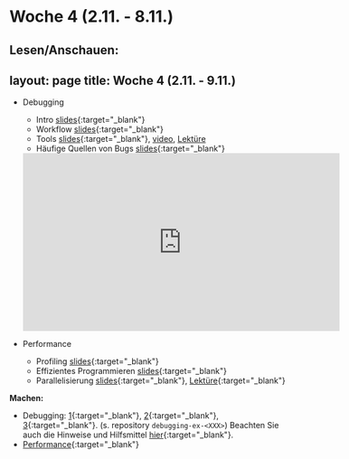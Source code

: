 #  Woche 4 (2.11. - 8.11.)

**Lesen/Anschauen:**
---
layout: page
title: Woche 4 (2.11. - 9.11.)
---


- Debugging
  - Intro [slides](slides/debugging-intro.html){:target="_blank"}
  - Workflow [slides](slides/debugging-process.html){:target="_blank"}
  - Tools [slides](slides/debugging-tools.html){:target="_blank"}, [video](), [Lektüre](ex/debug-reading-ex.html)
  - Häufige Quellen von Bugs [slides](slides/debugging-frequentmistakes.html){:target="_blank"}
  <iframe width="560" height="315" src="https://www.youtube-nocookie.com/embed/undefined" frameborder="0" allow="accelerometer; autoplay; encrypted-media; gyroscope; picture-in-picture" allowfullscreen></iframe>
   
- Performance 
  - Profiling [slides](slides/performance-profiling.html){:target="_blank"}
  - Effizientes Programmieren [slides](slides/performance-programming.html){:target="_blank"}
  - Parallelisierung [slides](slides/performance-parallel.html){:target="_blank"}, [Lektüre](ex/parallel-reading-ex.html){:target="_blank"}
  
**Machen:**

- Debugging: [1](ex/debug-matcharg-ex.html){:target="_blank"}, [2](ex/debug-rainbowbug-ex.html){:target="_blank"}, [3](ex/debug-rainbowbug-ex.html){:target="_blank"}.  (s. repository `debugging-ex-<XXX>`)
Beachten Sie auch die Hinweise und Hilfsmittel [hier](ex/debug-reading-ex.html){:target="_blank"}.
- [Performance](ex/prof-simprofile-ex.html){:target="_blank"}

